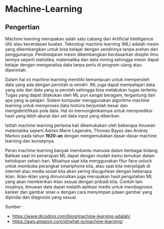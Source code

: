 # Machine-Learning
## Pengertian

Machine learning merupakan salah satu cabang dari Artificial Intelligence (AI) atau kecerdasan buatan. Teknologi machine learning (ML) adalah mesin yang dikembangkan untuk bisa belajar dengan sendirinya tanpa arahan dari penggunanya. Pembelajaran mesin dikembangkan berdasarkan disiplin ilmu lainnya seperti statistika, matematika dan data mining sehingga mesin dapat belajar dengan menganalisa data tanpa perlu di program ulang atau diperintah.

Dalam hal ini machine learning memiliki kemampuan untuk memperoleh data yang ada dengan perintah ia sendiri. ML juga dapat mempelajari data yang ada dan data yang ia peroleh sehingga bisa melakukan tugas tertentu. Tugas yang dapat dilakukan oleh ML pun sangat beragam, tergantung dari apa yang ia pelajari. Sistem komputer menggunakan algoritme machine learning untuk memproses data historis berjumlah besar dan mengidentifikasi pola data. Hal ini memungkinkannya untuk memprediksi hasil yang lebih akurat dari set data input yang diberikan. 

Istilah machine learning pertama kali dikemukakan oleh beberapa ilmuwan matematika seperti Adrien Marie Legendre, Thomas Bayes dan Andrey Markov pada tahun **1920-an** dengan mengemukakan dasar-dasar machine learning dan konsepnya.

Peran machine learning banyak membantu manusia dalam berbagai bidang. Bahkan saat ini penerapan ML dapat dengan mudah kamu temukan dalam kehidupan sehari-hari. Misalnya saat kita menggunakan fitur face unlock untuk membuka perangkat smartphone kita, atau saat kita menjelajah di internet atau media sosial kita akan sering disuguhkan dengan beberapa iklan. Iklan-iklan yang dimunculkan juga merupakan hasil pengolahan ML yang akan memberikan iklan sesuai dengan pribadi kita. Contoh lain misalnya, ilmuwan data dapat melatih aplikasi medis untuk mendiagnosis kanker dari gambar sinar-x dengan cara menyimpan jutaan gambar yang dipindai dan diagnosis yang sesuai.

Sumber :
- https://www.dicoding.com/blog/machine-learning-adalah/
- https://aws.amazon.com/id/what-is/machine-learning/
